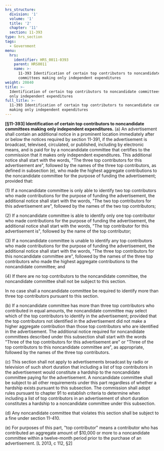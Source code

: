 ```yaml
---
hrs_structure:
  division: '1'
  volume: '1'
  title: '2'
  chapter: '11'
  section: 11-393
type: hrs_section
tags:
  - Government
menu:
  hrs:
    identifier: HRS_0011-0393
    parent: HRS0011
    name: >-
      11-393 Identification of certain top contributors to noncandidate
      committees making only independent expenditures
weight: 20840
title: >-
  Identification of certain top contributors to noncandidate committees making
  only independent expenditures
full_title: >-
  11-393 Identification of certain top contributors to noncandidate committees
  making only independent expenditures
---
```

**[§11-393] Identification of certain top contributors to noncandidate committees making only independent expenditures.** (a) An advertisement shall contain an additional notice in a prominent location immediately after or below the notices required by section 11-391, if the advertisement is broadcast, televised, circulated, or published, including by electronic means, and is paid for by a noncandidate committee that certifies to the commission that it makes only independent expenditures. This additional notice shall start with the words, "The three top contributors for this advertisement are", followed by the names of the three top contributors, as defined in subsection (e), who made the highest aggregate contributions to the noncandidate committee for the purpose of funding the advertisement; provided that:

(1) If a noncandidate committee is only able to identify two top contributors who made contributions for the purpose of funding the advertisement, the additional notice shall start with the words, "The two top contributors for this advertisement are", followed by the names of the two top contributors;

(2) If a noncandidate committee is able to identify only one top contributor who made contributions for the purpose of funding the advertisement, the additional notice shall start with the words, "The top contributor for this advertisement is", followed by the name of the top contributor;

(3) If a noncandidate committee is unable to identify any top contributors who made contributions for the purpose of funding the advertisement, the additional notice shall start with the words, "The three top contributors for this noncandidate committee are", followed by the names of the three top contributors who made the highest aggregate contributions to the noncandidate committee; and

(4) If there are no top contributors to the noncandidate committee, the noncandidate committee shall not be subject to this section.

In no case shall a noncandidate committee be required to identify more than three top contributors pursuant to this section.

(b) If a noncandidate committee has more than three top contributors who contributed in equal amounts, the noncandidate committee may select which of the top contributors to identify in the advertisement; provided that the top contributors not identified in the advertisement did not make a higher aggregate contribution than those top contributors who are identified in the advertisement. The additional notice required for noncandidate committees described under this subsection shall start with the words "Three of the top contributors for this advertisement are" or "Three of the top contributors to this noncandidate committee are", as appropriate, followed by the names of the three top contributors.

(c) This section shall not apply to advertisements broadcast by radio or television of such short duration that including a list of top contributors in the advertisement would constitute a hardship to the noncandidate committee paying for the advertisement. A noncandidate committee shall be subject to all other requirements under this part regardless of whether a hardship exists pursuant to this subsection. The commission shall adopt rules pursuant to chapter 91 to establish criteria to determine when including a list of top contributors in an advertisement of short duration constitutes a hardship to a noncandidate committee under this subsection.

(d) Any noncandidate committee that violates this section shall be subject to a fine under section 11-410.

(e) For purposes of this part, "top contributor" means a contributor who has contributed an aggregate amount of $10,000 or more to a noncandidate committee within a twelve-month period prior to the purchase of an advertisement. [L 2013, c 112, §2]
